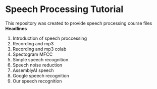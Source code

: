 # Speech Processing Tutorial
This repository was created to provide speech processing course files
**Headlines**
1. Introduction of speech proccessing
2. Recording and mp3
3. Recording and mp3 colab
4. Spectogram MFCC
5. Simple speech recognition
6. Speech noise reduction
7. AssemblyAI speech
8. Google speech recognition
9. Our speech recognition
